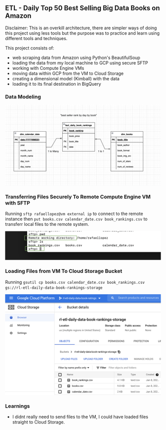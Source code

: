 ## ETL - Daily Top 50 Best Selling Big Data Books on Amazon

Disclaimer: This is an overkill architecture, there are simpler ways of doing this project using less tools but the purpose was to practice and learn using different tools and techniques. 

This project consists of:
- web scraping data from Amazon using Python's BeautifulSoup
- loading the data from my local machine to GCP using secure SFTP 
- working with Compute Engine VMs
- moving data within GCP from the VM to Cloud Storage
- creating a dimensional model (Kimball) with the data
- loading it to its final destination in BigQuery


### Data Modeling

![Data Model/ERD](data-modeling.png)

### Transferring Files Securely To Remote Compute Engine VM with SFTP
Running `sftp rafaellopez@vm external ip` to connect to the remote instance then `put books.csv calendar_date.csv book_rankings.csv` to transferr local files to the remote system. 

![SFTP](sftp-ref.png)

### Loading Files from VM To Cloud Storage Bucket
Running `gsutil cp books.csv calendar_date.csv book_rankings.csv gs://rl-etl-daily-data-book-rankings-storage`

![cloud-storage](cloud-storage.png)


### Learnings
- I didnt really need to send files to the VM, I could have loaded files straight to Cloud Storage.